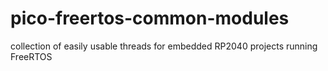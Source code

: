 # pico-freertos-common-modules
collection of easily usable threads for embedded RP2040 projects running FreeRTOS

